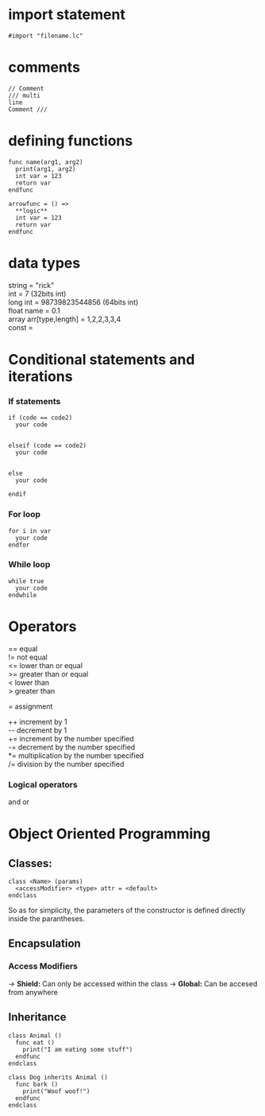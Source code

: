 # import statement
` #import "filename.lc" `


# comments
```
// Comment
/// multi  
line
Comment ///
```


# defining functions
```
func name(arg1, arg2)
  print(arg1, arg2)
  int var = 123
  return var
endfunc

arrowfunc = () =>
  **logic**
  int var = 123
  return var
endfunc
```


# data types
string <name> = "rick" <br>
int <name> = 7 (32bits int) <br>
long int <name> = 98739823544856 (64bits int) <br>
float name = 0.1 <br>
array arr[type,length] = 1,2,2,3,3,4 <br>
const <data type> <name> = <var>


# Conditional statements and iterations
### If statements
```
if (code == code2)
  your code


elseif (code == code2)
  your code


else 
  your code

endif
```

### For loop
```
for i in var
  your code
endfor
```

### While loop
```
while true
  your code
endwhile
```


# Operators
== equal <br>
!= not equal <br>
<= lower than or equal <br>
\>= greater than or equal <br>
< lower than <br>
\> greater than <br>

= assignment <br>

++ increment by 1 <br>
-- decrement by 1 <br>
+= increment by the number specified <br>
-= decrement by the number specified <br>
*= multiplication by the number specified <br>
/= division by the number specified <br>

### Logical operators
and
or


# Object Oriented Programming
## Classes:
```
class <Name> (params)
  <accessModifier> <type> attr = <default>
endclass
```
So as for simplicity, the parameters of the constructor is defined directly inside the parantheses.


## Encapsulation
### Access Modifiers
-> **Shield:** Can only be accessed within the class
-> **Global:** Can be accesed from anywhere


## Inheritance 
```
class Animal () 
  func eat () 
    print("I am eating some stuff")
  endfunc
endclass

class Dog inherits Animal () 
  func bark () 
    print("Woof woof!")
  endfunc
endclass
```
